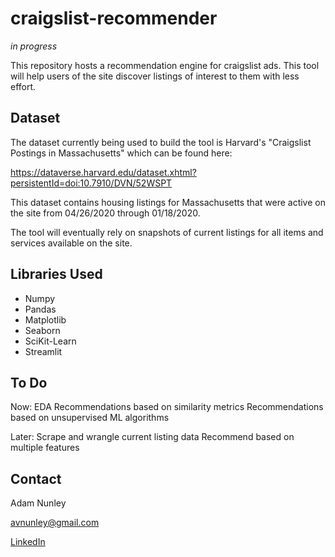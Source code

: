 # craigslist-recommender

_in progress_

This repository hosts a recommendation engine for craigslist ads. This tool will help users of the site discover listings of interest to them with less effort.

## Dataset

The dataset currently being used to build the tool is Harvard's "Craigslist Postings in Massachusetts" which can be found here:

https://dataverse.harvard.edu/dataset.xhtml?persistentId=doi:10.7910/DVN/52WSPT

This dataset contains housing listings for Massachusetts that were active on the site from 04/26/2020 through 01/18/2020.

The tool will eventually rely on snapshots of current listings for all items and services available on the site.

## Libraries Used
- Numpy
- Pandas
- Matplotlib
- Seaborn
- SciKit-Learn
- Streamlit

## To Do

Now:
EDA
Recommendations based on similarity metrics
Recommendations based on unsupervised ML algorithms

Later:
Scrape and wrangle current listing data
Recommend based on multiple features

## Contact
Adam Nunley

avnunley@gmail.com

[LinkedIn](https://www.linkedin.com/in/adamnunley)
